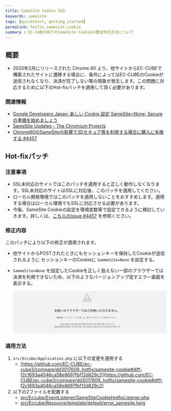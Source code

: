 ```yaml
---
title: SameSite Cookie 対応
keywords: samesite
tags: [quickstart, getting_started]
permalink: hotfix_samesite_cookie
summary : EC-CUBE3系でのSameSite Cookieの暫定対応方法について
---
```



## 概要
- 2020年2月にリリースされた Chrome 80 より、他サイトからEC-CUBEで構築されたサイトに遷移する場合に、条件によってはEC-CUBEのCookieが送信されなくなり、決済が完了しない等の現象が発生します。この問題に対応するために以下のHot-fixパッチを適用して頂く必要があります。

### 関連情報
- [Google Developers Japan: 新しい Cookie 設定 SameSite=None; Secure の準備を始めましょう](https://developers-jp.googleblog.com/2019/11/cookie-samesitenone-secure.html])
- [SameSite Updates - The Chromium Projects](https://www.chromium.org/updates/same-site)
- [Chrome80のSameSiteの影響で3Dセキュア等を利用する場合に購入に失敗する #4457](https://github.com/EC-CUBE/ec-cube/issues/4457)

## Hot-fixパッチ

### __注意事項__
- SSL未対応のサイトではこのパッチを適用すると正しく動作しなくなります。SSL未対応のサイトはSSLに対応後、このパッチを適用してください。
- ローカル開発環境ではこのパッチを適用しないことをおすすめします。適用する場合はローカル環境でもSSLに対応させる必要があります。
- 今後、SameSite Cookieの設定を環境変数等で設定できるように検討していきます。詳しくは、[こちらのIssue #4457](https://github.com/EC-CUBE/ec-cube/issues/4457) を参照ください。

### 修正内容
このパッチにより以下の修正が適用されます。

- 他サイトからPOSTされたときにもセッションキーを保持したCookieが送信されるように セッションキーのCookieに `SammeSite=None` を設定する。
- `SammeSite=None` を設定したCookieを正しく扱えない一部のブラウザーでは決済を利用できないため、以下のようなバージョンアップ促すエラー画面を表示する。


    ![SammeSite=Noneサポート外のブラウザー対応画面](./images/hotfix_samesite_error_page.png)

### 適用方法

1.  `src/Eccube/Application.php` に以下の変更を適用する
    - [https://github.com/EC-CUBE/ec-cube3/compare/dd3017609..hotfix/samesite-cookie#diff-f2c1693a4046ca58e8697fbf12d829c2](https://github.com/EC-CUBE/ec-cube3/compare/dd3017609..hotfix/samesite-cookie#diff-f2c1693a4046ca58e8697fbf12d829c2)
1. 以下の2ファイルを配置する
    - [src/Eccube/EventListener/SameSiteCookieHotfixListener.php](https://raw.githubusercontent.com/EC-CUBE/ec-cube3/hotfix/samesite-cookie/src/Eccube/EventListener/SameSiteCookieHotfixListener.php)
    - [src/Eccube/Resource/template/default/error_samesite.twig](https://raw.githubusercontent.com/EC-CUBE/ec-cube3/hotfix/samesite-cookie/src/Eccube/Resource/template/default/error_samesite.twig)
